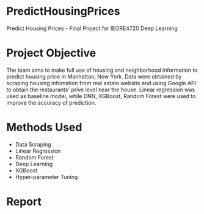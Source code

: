 # PredictHousingPrices
Predict Housing Prices - Final Project for IEORE4720 Deep Learning

# Project Objective
The team aims to make full use of housing and neighborhood information to predict housing price in Manhattan, New York. Data were obtained by scraping housing infomation from real estate website and using Google API to obtain the restaurants' prive level near the house. Linear regression was used as baseline model, while DNN, XGBoost, Random Forest were used to improve the accuracy of prediction.

# Methods Used
- Data Scraping
- Linear Regression
- Random Forest
- Deep Learning
- XGBoost
- Hyper-parameter Tuning

# Report
